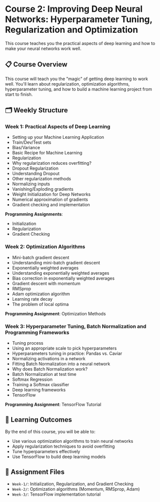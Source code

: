 # Course 2: Improving Deep Neural Networks: Hyperparameter Tuning, Regularization and Optimization

This course teaches you the practical aspects of deep learning and how to make your neural networks work well.

## 📋 Course Overview

This course will teach you the "magic" of getting deep learning to work well. You'll learn about regularization, optimization algorithms, hyperparameter tuning, and how to build a machine learning project from start to finish.

## 🗂️ Weekly Structure

### Week 1: Practical Aspects of Deep Learning
- Setting up your Machine Learning Application
- Train/Dev/Test sets
- Bias/Variance
- Basic Recipe for Machine Learning
- Regularization
- Why regularization reduces overfitting?
- Dropout Regularization
- Understanding Dropout
- Other regularization methods
- Normalizing inputs
- Vanishing/Exploding gradients
- Weight Initialization for Deep Networks
- Numerical approximation of gradients
- Gradient checking and implementation

**Programming Assignments**:
- Initialization
- Regularization
- Gradient Checking

### Week 2: Optimization Algorithms
- Mini-batch gradient descent
- Understanding mini-batch gradient descent
- Exponentially weighted averages
- Understanding exponentially weighted averages
- Bias correction in exponentially weighted averages
- Gradient descent with momentum
- RMSprop
- Adam optimization algorithm
- Learning rate decay
- The problem of local optima

**Programming Assignment**: Optimization Methods

### Week 3: Hyperparameter Tuning, Batch Normalization and Programming Frameworks
- Tuning process
- Using an appropriate scale to pick hyperparameters
- Hyperparameters tuning in practice: Pandas vs. Caviar
- Normalizing activations in a network
- Fitting Batch Normalization into a neural network
- Why does Batch Normalization work?
- Batch Normalization at test time
- Softmax Regression
- Training a Softmax classifier
- Deep learning frameworks
- TensorFlow

**Programming Assignment**: TensorFlow Tutorial

## 🎯 Learning Outcomes

By the end of this course, you will be able to:
- Use various optimization algorithms to train neural networks
- Apply regularization techniques to avoid overfitting
- Tune hyperparameters effectively
- Use TensorFlow to build deep learning models

## 📁 Assignment Files

- `Week-1/`: Initialization, Regularization, and Gradient Checking
- `Week-2/`: Optimization algorithms (Momentum, RMSprop, Adam)
- `Week-3/`: TensorFlow implementation tutorial